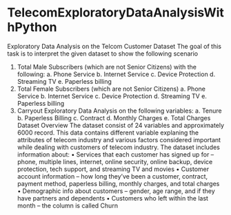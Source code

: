 # TelecomExploratoryDataAnalysisWithPython
Exploratory Data Analysis on the Telcom Customer Dataset
The goal of this task is to interpret the given dataset to show the following scenario
1. Total Male Subscribers (which are not Senior Citizens) with the following:
a. Phone Service
b. Internet Service
c. Device Protection
d. Streaming TV
e. Paperless billing
2. Total Female Subscribers (which are not Senior Citizens)
a. Phone Service
b. Internet Service
c. Device Protection
d. Streaming TV
e. Paperless billing
3. Carryout Exploratory Data Analysis on the following variables:
a. Tenure
b. Paperless Billing
c. Contract
d. Monthly Charges
e. Total Charges
Dataset Overview
The dataset consist of 24 variables and approximately 6000 record. This data
contains different variable explaning the attributes of telecom industry and various
factors considered important while dealing with customers of telecom industry.
The dataset includes information about:
• Services that each customer has signed up for – phone, multiple lines, internet, online
security, online backup, device protection, tech support, and streaming TV and movies
• Customer account information – how long they’ve been a customer, contract, payment
method, paperless billing, monthly charges, and total charges
• Demographic info about customers – gender, age range, and if they have partners and
dependents
• Customers who left within the last month – the column is called Churn
